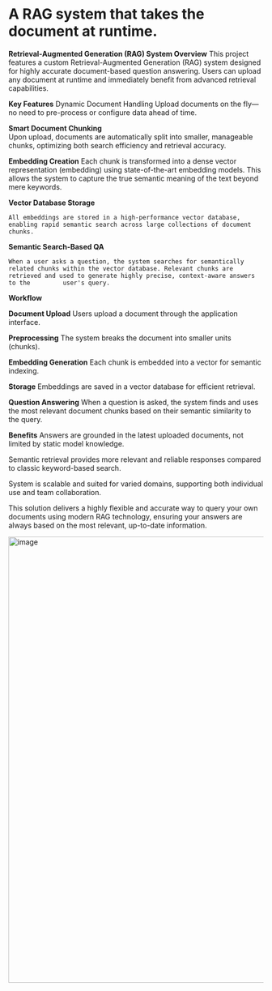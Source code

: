 # A RAG system that takes the document at runtime.


**Retrieval-Augmented Generation (RAG) System Overview**
This project features a custom Retrieval-Augmented Generation (RAG) system designed for highly accurate document-based question answering. Users can upload any document at runtime and immediately benefit from advanced retrieval capabilities.

**Key Features**
Dynamic Document Handling
Upload documents on the fly—no need to pre-process or configure data ahead of time.

  **Smart Document Chunking**  
    Upon upload, documents are automatically split into smaller, manageable chunks, optimizing both search efficiency and retrieval accuracy.

  **Embedding Creation**
    Each chunk is transformed into a dense vector representation (embedding) using state-of-the-art embedding models. This allows the system to capture the true semantic meaning of the text beyond mere keywords.

  **Vector Database Storage**
  
    All embeddings are stored in a high-performance vector database, enabling rapid semantic search across large collections of document chunks.

  **Semantic Search-Based QA**
  
    When a user asks a question, the system searches for semantically related chunks within the vector database. Relevant chunks are retrieved and used to generate highly precise, context-aware answers to the         user's query.

**Workflow**

  **Document Upload**
    Users upload a document through the application interface.

  **Preprocessing**
    The system breaks the document into smaller units (chunks).

  **Embedding Generation**
    Each chunk is embedded into a vector for semantic indexing.

**Storage**
Embeddings are saved in a vector database for efficient retrieval.

**Question Answering**
When a question is asked, the system finds and uses the most relevant document chunks based on their semantic similarity to the query.

**Benefits**
Answers are grounded in the latest uploaded documents, not limited by static model knowledge.

Semantic retrieval provides more relevant and reliable responses compared to classic keyword-based search.

System is scalable and suited for varied domains, supporting both individual use and team collaboration.

This solution delivers a highly flexible and accurate way to query your own documents using modern RAG technology, ensuring your answers are always based on the most relevant, up-to-date information.

<img width="1197" height="881" alt="image" src="https://github.com/user-attachments/assets/adf4a814-611f-43c0-be63-dbbbd86c3400" />
